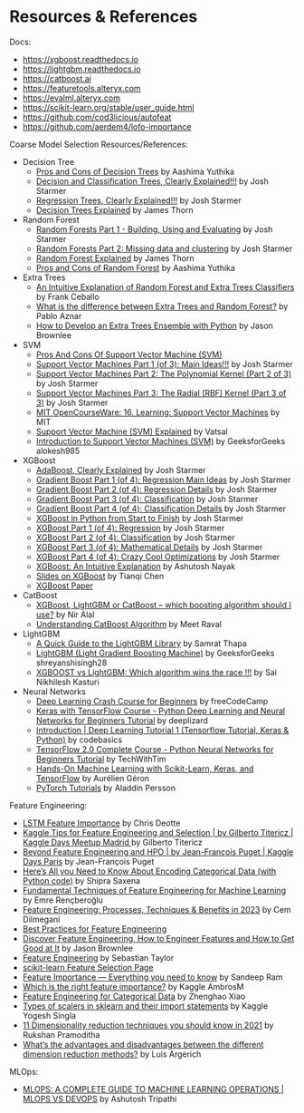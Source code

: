 # Resources & References

Docs:
- https://xgboost.readthedocs.io
- https://lightgbm.readthedocs.io
- https://catboost.ai
- https://featuretools.alteryx.com
- https://evalml.alteryx.com
- https://scikit-learn.org/stable/user_guide.html
- https://github.com/cod3licious/autofeat
- https://github.com/aerdem4/lofo-importance

Coarse Model Selection Resources/References:
- Decision Tree
    - [Pros and Cons of Decision Trees](https://www.linkedin.com/pulse/pros-cons-decision-trees-aashima-yuthika/) by Aashima Yuthika
    - [Decision and Classification Trees, Clearly Explained!!!](https://www.youtube.com/watch?v=_L39rN6gz7Y) by Josh Starmer
    - [Regression Trees, Clearly Explained!!!](https://www.youtube.com/watch?v=g9c66TUylZ4) by Josh Starmer
    - [Decision Trees Explained](https://towardsdatascience.com/decision-trees-explained-3ec41632ceb6) by James Thorn
- Random Forest
    - [Random Forests Part 1 - Building, Using and Evaluating](https://www.youtube.com/watch?v=J4Wdy0Wc_xQ&ab_channel=StatQuestwithJoshStarmer) by Josh Starmer
    - [Random Forests Part 2: Missing data and clustering](https://www.youtube.com/watch?v=sQ870aTKqiM) by Josh Starmer
    - [Random Forest Explained](https://towardsdatascience.com/random-forest-explained-7eae084f3ebe) by James Thorn
    - [Pros and Cons of Random Forest](https://www.linkedin.com/pulse/pros-cons-random-forest-aashima-yuthika/) by Aashima Yuthika
- Extra Trees
    - [An Intuitive Explanation of Random Forest and Extra Trees Classifiers](https://towardsdatascience.com/an-intuitive-explanation-of-random-forest-and-extra-trees-classifiers-8507ac21d54b) by Frank Ceballo
    - [What is the difference between Extra Trees and Random Forest?](https://quantdare.com/what-is-the-difference-between-extra-trees-and-random-forest/) by Pablo Aznar
    - [How to Develop an Extra Trees Ensemble with Python](https://machinelearningmastery.com/extra-trees-ensemble-with-python/) by Jason Brownlee
- SVM
    - [Pros And Cons Of Support Vector Machine (SVM)](https://roboticsbiz.com/pros-and-cons-of-support-vector-machine-svm/#:~:text=Advantages%20of%20SVM%201%20SVM%20classifiers%20perform%20well,SVM%20is%20useful.%205%20SVM%20uses%20memory%20effectively)
    - [Support Vector Machines Part 1 (of 3): Main Ideas!!!](https://www.youtube.com/watch?v=efR1C6CvhmE&ab_channel=StatQuestwithJoshStarmer) by Josh Starmer
    - [Support Vector Machines Part 2: The Polynomial Kernel (Part 2 of 3)](https://www.youtube.com/watch?v=Toet3EiSFcM&list=RDCMUCtYLUTtgS3k1Fg4y5tAhLbw&index=2) by Josh Starmer
    - [Support Vector Machines Part 3: The Radial (RBF) Kernel (Part 3 of 3)](https://www.youtube.com/watch?v=Qc5IyLW_hns&list=RDCMUCtYLUTtgS3k1Fg4y5tAhLbw&index=5) by Josh Starmer
    - [MIT OpenCourseWare: 16. Learning: Support Vector Machines](https://www.youtube.com/watch?v=_PwhiWxHK8o) by MIT
    - [Support Vector Machine (SVM) Explained](https://towardsdatascience.com/support-vector-machine-svm-explained-58e59708cae3) by Vatsal
    - [Introduction to Support Vector Machines (SVM)](https://www.geeksforgeeks.org/introduction-to-support-vector-machines-svm/) by GeeksforGeeks alokesh985
- XGBoost
    - [AdaBoost, Clearly Explained](https://www.youtube.com/watch?v=LsK-xG1cLYA&ab_channel=StatQuestwithJoshStarmer) by Josh Starmer
    - [Gradient Boost Part 1 (of 4): Regression Main Ideas](https://www.youtube.com/watch?v=3CC4N4z3GJc&ab_channel=StatQuestwithJoshStarmer) by Josh Starmer
    - [Gradient Boost Part 2 (of 4): Regression Details](https://www.youtube.com/watch?v=2xudPOBz-vs) by Josh Starmer
    - [Gradient Boost Part 3 (of 4): Classification](https://www.youtube.com/watch?v=jxuNLH5dXCs) by Josh Starmer
    - [Gradient Boost Part 4 (of 4): Classification Details](https://www.youtube.com/watch?v=StWY5QWMXCw) by Josh Starmer
    - [XGBoost in Python from Start to Finish](https://www.youtube.com/watch?v=GrJP9FLV3FE) by Josh Starmer
    - [XGBoost Part 1 (of 4): Regression](https://www.youtube.com/watchv=OtD8wVaFm6E&ab_channel=StatQuestwithJoshStarmer) by Josh Starmer
    - [XGBoost Part 2 (of 4): Classification](https://www.youtube.com/watch?v=8b1JEDvenQU) by Josh Starmer
    - [XGBoost Part 3 (of 4): Mathematical Details](https://www.youtube.com/watch?v=ZVFeW798-2I&ab_channel=StatQuestwithJoshStarmer) by Josh Starmer
    - [XGBoost Part 4 (of 4): Crazy Cool Optimizations](https://www.youtube.com/watch?v=oRrKeUCEbq8&ab_channel=StatQuestwithJoshStarmer) by Josh Starmer
    - [XGBoost: An Intuitive Explanation](https://towardsdatascience.com/xgboost-an-intuitive-explanation-88eb32a48eff) by Ashutosh Nayak
    - [Slides on XGBoost](https://web.njit.edu/~usman/courses/cs675_fall16/BoostedTree.pdf) by Tianqi Chen
    - [XGBoost Paper](https://arxiv.org/pdf/1603.02754v3.pdf)
- CatBoost
    - [XGBoost, LightGBM or CatBoost – which boosting algorithm should I use?](https://www.riskified.com/resources/article/boosting-comparison/#:~:text=Catboost%20grows%20a%20balanced%20tree.%20LightGBM%20uses%20leaf-wise,loss%2C%20allowing%20a%20growth%20of%20an%20imbalanced%20tree.) by Nir Alal
    - [Understanding CatBoost Algorithm](https://medium.com/analytics-vidhya/catboost-101-fb2fdc3398f3) by Meet Raval
- LightGBM
    - [A Quick Guide to the LightGBM Library](https://towardsdatascience.com/a-quick-guide-to-lightgbm-library-ef5385db8d10) by Samrat Thapa
    - [LightGBM (Light Gradient Boosting Machine)](https://www.geeksforgeeks.org/lightgbm-light-gradient-boosting-machine/) by GeeksforGeeks shreyanshisingh28
    - [XGBOOST vs LightGBM: Which algorithm wins the race !!!](https://towardsdatascience.com/lightgbm-vs-xgboost-which-algorithm-win-the-race-1ff7dd4917d) by Sai Nikhilesh Kasturi
- Neural Networks
    - [Deep Learning Crash Course for Beginners](https://www.youtube.com/watch?v=VyWAvY2CF9c) by freeCodeCamp
    - [Keras with TensorFlow Course - Python Deep Learning and Neural Networks for Beginners Tutorial](https://www.youtube.com/watch?v=qFJeN9V1ZsI) by deeplizard
    - [Introduction | Deep Learning Tutorial 1 (Tensorflow Tutorial, Keras & Python)](https://www.youtube.com/watch?v=Mubj_fqiAv8&list=PLeo1K3hjS3uu7CxAacxVndI4bE_o3BDtO) by codebasics
    - [TensorFlow 2.0 Complete Course - Python Neural Networks for Beginners Tutorial](https://www.youtube.com/watch?v=tPYj3fFJGjk) by TechWithTim
    - [Hands-On Machine Learning with Scikit-Learn, Keras, and TensorFlow](https://github.com/ageron/handson-ml2) by Aurélien Géron
    - [PyTorch Tutorials](https://www.youtube.com/watch?v=2S1dgHpqCdk&list=PLhhyoLH6IjfxeoooqP9rhU3HJIAVAJ3Vz) by Aladdin Persson

Feature Engineering:
- [LSTM Feature Importance](https://www.kaggle.com/code/cdeotte/lstm-feature-importance) by Chris Deotte
- [Kaggle Tips for Feature Engineering and Selection | by Gilberto Titericz | Kaggle Days Meetup Madrid
](https://www.youtube.com/watch?v=RtqtM1UJfZc&ab_channel=KaggleDaysMeetupSpain) by Gilberto Titericz
- [Beyond Feature Engineering and HPO | by Jean-François Puget | Kaggle Days Paris](https://www.youtube.com/watch?v=VC8Jc9_lNoY&ab_channel=Kaggle) by Jean-François Puget
- [Here’s All you Need to Know About Encoding Categorical Data (with Python code)](https://www.analyticsvidhya.com/blog/2020/08/types-of-categorical-data-encoding/) by Shipra Saxena
- [Fundamental Techniques of Feature Engineering for Machine Learning](https://towardsdatascience.com/feature-engineering-for-machine-learning-3a5e293a5114) by Emre Rençberoğlu
- [Feature Engineering: Processes, Techniques & Benefits in 2023](https://research.aimultiple.com/feature-engineering/) by Cem Dilmegani
- [Best Practices for Feature Engineering](https://elitedatascience.com/feature-engineering-best-practices)
- [Discover Feature Engineering, How to Engineer Features and How to Get Good at It](https://machinelearningmastery.com/discover-feature-engineering-how-to-engineer-features-and-how-to-get-good-at-it/) by Jason Brownlee
- [Feature Engineering](https://corporatefinanceinstitute.com/resources/data-science/feature-engineering/) by Sebastian Taylor
- [scikit-learn Feature Selection Page](https://scikit-learn.org/stable/modules/feature_selection.html)
- [Feature Importance — Everything you need to know](https://medium.com/swlh/feature-importance-hows-and-why-s-3678ede1e58f) by Sandeep Ram
- [Which is the right feature importance?](https://www.kaggle.com/competitions/amex-default-prediction/discussion/331131) by Kaggle AmbrosM
- [Feature Engineering for Categorical Data](https://medium.com/geekculture/feature-engineering-for-categorical-data-a77a04b3308) by Zhenghao Xiao
- [Types of scalers in sklearn and their import statements](https://www.kaggle.com/general/138076) by Kaggle Yogesh Singla
- [11 Dimensionality reduction techniques you should know in 2021](https://towardsdatascience.com/11-dimensionality-reduction-techniques-you-should-know-in-2021-dcb9500d388b) by Rukshan Pramoditha
- [What‘s the advantages and disadvantages between the different dimension reduction methods?](https://www.quora.com/What%E2%80%98s-the-advantages-and-disadvantages-between-the-different-dimension-reduction-methods) by Luis Argerich


MLOps:
- [MLOPS: A COMPLETE GUIDE TO MACHINE LEARNING OPERATIONS | MLOPS VS DEVOPS](https://ashutoshtripathi.com/2021/08/18/mlops-a-complete-guide-to-machine-learning-operations-mlops-vs-devops) by Ashutosh Tripathi